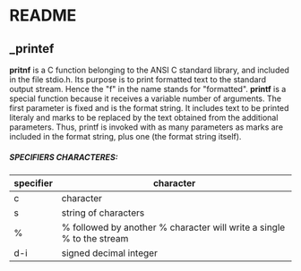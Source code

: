 # README
## _printef
**pritnf** is a C function belonging to the ANSI C standard library, and included in the file stdio.h.
Its purpose is to print formatted text to the standard output stream. Hence the "f" in the name stands for "formatted".
**printf** is a special function because it receives a variable number of arguments. The first parameter is fixed and is the format string.
It includes text to be printed literaly and marks to be replaced by the text obtained from the additional parameters.
Thus, printf is invoked with as many parameters as marks are included in the format string, plus one (the format string itself).
 ##### SPECIFIERS CHARACTERES:
|   specifier    | character |
| ----------- | ----------- |
| c    | character       |
| s  | string of characters |
| %  |% followed by another % character will write a single % to the stream   |
| d-i    | signed decimal integer  |
